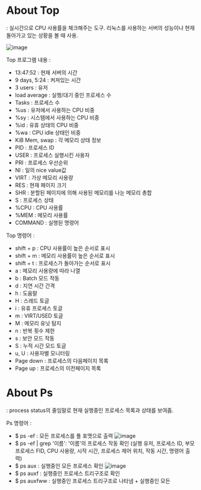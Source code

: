 <!-- Heading ---->
# About Top
: 실시간으로 CPU 사용률을 체크해주는 도구. 리눅스를 사용하는 서버의 성능이나 현재 돌아가고 있는 상황을 볼 때 사용.

![image](https://github.com/janmangdong/hello/assets/133829891/4c7d6136-bb7b-4ca3-941a-ad6678d0ba27)

Top 프로그램 내용 : 
* 13:47:52 : 현재 서버의 시간
* 9 days, 5:24 : 켜져있는 시간
* 3 users : 유저
* load average : 실행/대기 중인 프로세스 수
* Tasks : 프로세스 수
* %us : 유저에서 사용하는 CPU 비중
* %sy : 시스템에서 사용하는 CPU 비중
* %id : 유휴 상태의 CPU 비중
* %wa : CPU idle 상태인 비중
* KiB Mem, swap :  각 메모리 상태 정보
* PID : 프로세스 ID
* USER : 프로세스 실행시킨 사용자
* PRI : 프로세스 우선순위
* NI : 일의 nice value값
* VIRT : 가상 메모리 사용량
* RES : 현재 페이지 크기
* SHR : 분할된 페이지에 의해 사용된 메모리를 나눈 메모리 총합
* S : 프로세스 상태
* %CPU : CPU 사용률
* %MEM : 메모리 사용률
* COMMAND : 실행된 명령어


Top 명령어 :
* shift + p : CPU 사용률이 높은 순서로 표시
* shift + m : 메모리 사용률이 높은 순서로 표시
* shift + t : 프로세스가 돌아가는 순서로 표시
* a : 메모리 사용량에 따라 나열
* b : Batch 모드 작동
* d : 지연 시간 간격
* h : 도움말
* H : 스레드 토글
* i : 유휴 프로세스 토글
* m : VIRT/USED 토글
* M : 메모리 유닛 탐지
* n : 반복 횟수 제한
* s : 보안 모드 작동
* S : 누적 시간 모드 토글
* u, U : 사용자별 모니터링
* Page down : 프로세스의 다음페이지 목록
* Page up : 프로세스의 이전페이지 목록

# About Ps
: process status의 줄임말로 현재 실행중인 프로세스 목록과 상태를 보여줌.


Ps 명령어 :
* $ ps -ef : 모든 프로세스를 풀 포맷으로 출력
![image](https://github.com/janmangdong/hello/assets/133829891/dc288d64-d3f3-4df8-9b51-edbb8fc38f9f)
* $ ps -ef | grep '이름': '이름'의 프로세스 작동 확인 (실행 유저, 프로세스 ID, 부모 프로세스 FID, CPU 사용량, 시작 시간, 프로세스 제어 위치, 작동 시간, 명령어 출력)
* $ ps aux : 실행중인 모든 프로세스 확인
![image](https://github.com/janmangdong/hello/assets/133829891/c2791d87-62e1-4adb-af92-40df55b6f496)
*  $ ps auxf : 실행중인 프로세스 트리구조로 확인
*  $ ps auxfww : 실행중인 프로세스 트리구조로 나타냄 + 실행중인 모든  
